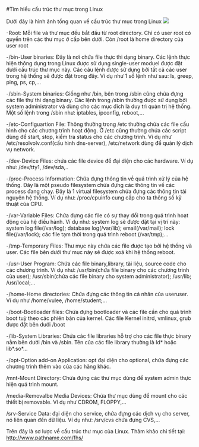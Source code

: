 #Tìm hiểu cấu trúc thư mục trong Linux

Dưới đây là hình ảnh tổng quan về cấu trúc thư mục trong Linux
<img src="http://prntscr.com/eceto2">

-Root: Mỗi file và thư mục đều bắt đầu từ root directory. Chỉ có user root có quyền
trên các thư mục ở cấp bên dưới. Còn /root là home directory của user root

-/bin-User binaries: Đây là nơi chứa file thực thi dạng binary. Các lệnh thực hiện thông
dụng trong Linux được sử dụng single-user moduel được đặt dưới cấu trúc thư mục này. Các
câu lệnh được sử dụng bởi tất cả các user trong hệ thống sẽ được đặt trong đây. Ví dụ như
1 số lệnh như sau: ls, greep, ping, ps, cp,...

-/sbin-System binaries: Giống như /bin, bên trong /sbin cũng chứa đựng các file thự thi dạng
binary. Các lệnh trong /sbin thường được sử dụng bởi system administrator và dùng cho các mục
đích là duy trì quản trị hệ thống. Một số lệnh trong /sbin như: iptables, ipconfig, reboot,...

-/etc-Configuartion File: Thông thường trong /etc thường chứa các file cấu hình cho các chương
trình hoạt động. Ở /etc cũng thường chứa các script dùng để start, stop, kiểm tra status cho các
chương trình. Ví dụ như /etc/resolvolv.conf(cấu hình dns-server), /etc/network dùng để quản lý dịch
vụ network.

-/dev-Device Files: chứa các file device để đại diện cho các hardware. Ví dụ như: /dev/tty1, /dev/sda,..

-/proc-Process Information: Chứa đựng thông tin về quá trình xử lý của hệ thống. Đây là một pseudo filesystem
chứa đựng các thông tin về các process đang chạy. Đây là 1 virtual filesystem chứa đựng các thông tin tài nguyên
hệ thống. Ví dụ như: /proc/cpuinfo cung cấp cho ta thông số kỹ thuật của CPU.

-/var-Variable Files: Chứa đựng các file có sự thay đổi trong quá trình hoạt động của hệ điều hành. Ví dụ như:
system log sẽ được đặt tại vị trí này: system log file(/var/log); database log(/var/lib); email(/var/mail);
lock file(/var/lock); các file tạm thời trong quá trình reboot (/var/tmp);...

-/tmp-Temporary Files: Thư mục này chứa các file được tạo bởi hệ thống và user. Các file bên dưới thư mục này sẽ
được xoá khi hệ thống reboot.

-/usr-User Program: Chứa các file binary,library, tài liệu, source code cho các chương trình. Ví dụ như:
/usr/bin(chứa file binary cho các chương trình của user); /usr/sbin(chứa các file binary cho system administrator);
/usr/lib; /usr/local;...

-/home-Home directories: Chứa đựng các thông tin cá nhân của useruser. Ví dụ như /home/vulee, /home/student;...

-/boot-Bootloader files: Chứa đựng bootloader và các file cần cho quá trình boot tuỳ theo các phiên bản của kernel.
Các file Kernel initrd, vmlinux, grub được đặt bên dưới /boot

-/lib-System Libraries: Chứa các file libraries hỗ trợ cho các file thực binary nằm bên dưới /bin và /sbin. Tên của các
file library thường là ld* hoặc lib*.so*...

-/opt-Option add-on Application: opt đại diện cho optional, chứa đựng các chương trình thêm vào của các hãng khác.

/mnt-Mount Directory: Chứa đựng các thư mục dùng để system admin thực hiện quá trình mount.

/media-Removalbe Media Devices: Chứa thư mục dùng để mount cho các thiết bị removable. Ví dụ như CDROM, FLOPPY,...

/srv-Service Data: đại diện cho service, chứa đựng các dịch vụ cho server, nó liên quan đến dữ liệu. Ví dụ như:
/srv/cvs chứa đựng CVS,...

Trên đây là sơ lược về cấu trúc thư mục của Linux.
Thảm khảo chi tiết tại: http://www.pathname.com/fhs/
